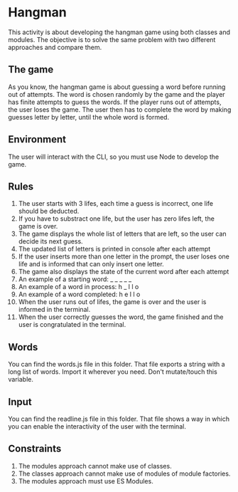 # Hangman

This activity is about developing the hangman game using both classes and modules. The objective is to solve the same problem with two different approaches and compare them.

## The game

As you know, the hangman game is about guessing a word before running out of attempts. The word is chosen randomly by the game and the player has finite attempts to guess the words. If the player runs out of attempts, the user loses the game.
The user then has to complete the word by making guesses letter by letter, until the whole word is formed.

## Environment

The user will interact with the CLI, so you must use Node to develop the game.

## Rules

1. The user starts with 3 lifes, each time a guess is incorrect, one life should be deducted.
2. If you have to substract one life, but the user has zero lifes left, the game is over.
3. The game displays the whole list of letters that are left, so the user can decide its next guess.
4. The updated list of letters is printed in console after each attempt
5. If the user inserts more than one letter in the prompt, the user loses one life and is informed that can only insert one letter.
6. The game also displays the state of the current word after each attempt
7. An example of a starting word: \_ \_ \_ \_ \_
8. An example of a word in process: h \_ l l o
9. An example of a word completed: h e l l o
10. When the user runs out of lifes, the game is over and the user is informed in the terminal.
11. When the user correctly guesses the word, the game finished and the user is congratulated in the terminal.

## Words

You can find the words.js file in this folder. That file exports a string with a long list of words. Import it wherever you need. Don't mutate/touch this variable.

## Input

You can find the readline.js file in this folder. That file shows a way in which you can enable the interactivity of the user with the terminal.

## Constraints

1. The modules approach cannot make use of classes.
2. The classes approach cannot make use of modules of module factories.
3. The modules approach must use ES Modules.
